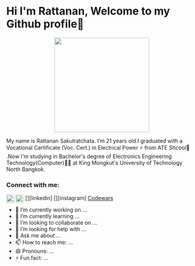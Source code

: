 # Hi I'm Rattanan, Welcome to my Github profile👋

<p align="center">
  <img width="250" height="250" src="https://user-images.githubusercontent.com/71972610/106313278-845b6580-629a-11eb-94df-e00845ef660b.jpg">
</p>

My name is Rattanan Sakulratchata. I’m 21 years old.I graduated with a Vocational Certificate (Voc. Cert.) in Electrical Power :zap: from ATE Shcool:school:  .Now I'm studying in Bachelor's degree of Electronics Engineering Technology(Computer):technologist: at King Mongkut's University of Technology North Bangkok.

### Connect with me:

[<img align="left" alt="xlomxc | LinkedIn" width="22px" src="https://cdn.jsdelivr.net/npm/simple-icons@v3/icons/linkedin.svg" />][linkedin]
[<img align="left" alt="gnabkoob | Instagram" width="22px" src="https://cdn.jsdelivr.net/npm/simple-icons@v3/icons/instagram.svg" />][instagram]
[Codewars](https://www.codewars.com/users/bookbang285)

- 🔭 I’m currently working on ...
- 🌱 I’m currently learning ...
- 👯 I’m looking to collaborate on ...
- 🤔 I’m looking for help with ...
- 💬 Ask me about ...
- 📫 How to reach me: ...
- 😄 Pronouns: ...
- ⚡ Fun fact: ...

